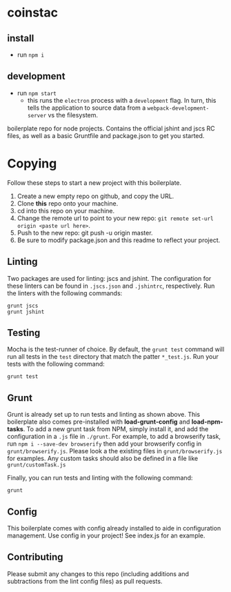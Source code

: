 # coinstac

## install
- run `npm i`

## development
- run `npm start`
    - this runs the `electron` process with a `development` flag.  In turn, this tells the application to source data from a `webpack-development-server` vs the filesystem.

boilerplate repo for node projects. Contains the official jshint and jscs RC files, as well as a basic Gruntfile and package.json to get you started.

# Copying
Follow these steps to start a new project with this boilerplate.
1. Create a new empty repo on github, and copy the URL.
1. Clone **this** repo onto your machine.
1. cd into this repo on your machine.
1. Change the remote url to point to your new repo: `git remote set-url origin <paste url here>`.
1. Push to the new repo: git push -u origin master.
1. Be sure to modify package.json and this readme to reflect your project. 

## Linting
Two packages are used for linting: jscs and jshint.
The configuration for these linters can be found in `.jscs.json` and `.jshintrc`, respectively.
Run the linters with the following commands:
```
grunt jscs
grunt jshint
```

## Testing
Mocha is the test-runner of choice.
By default, the `grunt test` command will run all tests in the `test` directory that match the patter `*_test.js`.
Run your tests with the following command:

```
grunt test
```

## Grunt
Grunt is already set up to run tests and linting as shown above.
This boilerplate also comes pre-installed with **load-grunt-config** and **load-npm-tasks**.
To add a new grunt task from NPM, simply install it, and add the configuration in a `.js` file in `./grunt`.
For example, to add a browserify task, run `npm i --save-dev browserify` then add your browserify config in `grunt/browserify.js`.
Please look a the existing files in `grunt/browserify.js` for examples. Any custom tasks should also be defined in a file like `grunt/customTask.js`

Finally, you can run tests and linting with the following command:
```
grunt
```

## Config
This boilerplate comes with config already installed to aide in configuration management.
Use config in your project!
See index.js for an example.

## Contributing
Please submit any changes to this repo (including additions and subtractions from the lint config files) as pull requests. 

